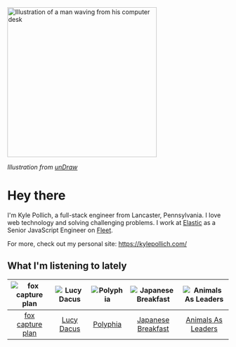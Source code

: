 <img src="https://user-images.githubusercontent.com/6766512/87306713-6f79d900-c4e6-11ea-989a-3242cbfc50c2.png" alt="Illustration of a man waving from his computer desk" height="340" />

_Illustration from [unDraw](https://undraw.co/)_

# Hey there

I'm Kyle Pollich, a full-stack engineer from Lancaster, Pennsylvania. I love web technology and solving challenging problems.
I work at [Elastic](https://www.elastic.co/) as a Senior JavaScript Engineer on [Fleet](https://www.elastic.co/guide/en/fleet/current/fleet-overview.html).

For more, check out my personal site: https://kylepollich.com/

## What I'm listening to lately

<!-- begin artists -->
  |![fox capture plan](https://i.scdn.co/image/ab6761610000f178233caac0b66e14a5326dfc99)|![Lucy Dacus](https://i.scdn.co/image/ab6761610000f178c6edcb6e244bd2842ea81e4b)|![Polyphia](https://i.scdn.co/image/ab6761610000f17819c117018e7c22d251b2213e)|![Japanese Breakfast](https://i.scdn.co/image/ab6761610000f1783a3fed0c7aa2276bedccc7fe)|![Animals As Leaders](https://i.scdn.co/image/ab6761610000f178046de4484e6a046d0c3ef55f)|
  |:---:|:---:|:---:|:---:|:---:|
  |[fox capture plan](https://open.spotify.com/artist/7sEmXHrnEnX7PScoJAvSvo)|[Lucy Dacus](https://open.spotify.com/artist/07D1Bjaof0NFlU32KXiqUP)|[Polyphia](https://open.spotify.com/artist/4vGrte8FDu062Ntj0RsPiZ)|[Japanese Breakfast](https://open.spotify.com/artist/7MoIc5s9KXolCBH1fy9kkw)|[Animals As Leaders](https://open.spotify.com/artist/65C6Unk7nhg2aCnVuAPMo8)|
<!-- end artists -->
